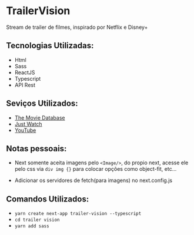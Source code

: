 # TrailerVision
 Stream de trailer de filmes, inspirado por Netflix e Disney+





## Tecnologias Utilizadas:

* Html
* Sass
* ReactJS
* Typescript
* API Rest

## Seviços Utilizados:

* [The Movie Database](https://www.themoviedb.org/)
* [Just Watch](https://www.justwatch.com/)
* [YouTube](https://www.youtube.com/)


## Notas pessoais:

* Next somente aceita imagens pelo ``<Image/>``, do propio next, acesse ele pelo css via ``div img {}`` para colocar opções como object-fit, etc...

* Adicionar os servidores de fetch(para imagens) no next.config.js



## Comandos Utilizados:
* ``yarn create next-app trailer-vision --typescript``
* ``cd trailer vision``
* ``yarn add sass``
